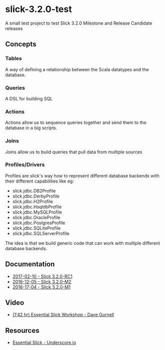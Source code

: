 # slick-3.2.0-test
A small test project to test Slick 3.2.0 Milestone and Release Candidate releases

## Concepts

### Tables
A way of defining a relationship between the Scala datatypes and the database.

### Queries
A DSL for building SQL

### Actions
Actions allow us to sequence queries together and send them to the database in a big scripts.

### Joins
Joins allow us to build queries that pull data from multiple sources

### Profiles/Drivers
Profiles are slick's way how to represent different database backends with their different
capabilities like eg:

- slick.jdbc.DB2Profile
- slick.jdbc.DerbyProfile
- slick.jdbc.H2Profile
- slick.jdbc.HsqldbProfile
- slick.jdbc.MySQLProfile
- slick.jdbc.OracleProfile
- slick.jdbc.PostgresProfile
- slick.jdbc.SQLiteProfile
- slick.jdbc.SQLServerProfile

The idea is that we build generic code that can work with multiple different database backends.

## Documentation
- [2017-02-10 - Slick 3.2.0-RC1](http://slick.lightbend.com/doc/3.2.0-RC1/)
- [2016-12-05 - Slick 3.2.0-M2](http://slick.lightbend.com/doc/3.2.0-M2/)
- [2016-17-04 - Slick 3.2.0-M1](http://slick.lightbend.com/doc/3.2.0-M1/)

## Video
- [(1'42 hr) Essential Slick Workshop - Dave Gurnell](https://vimeo.com/148074461)

## Resources
- [Essential Slick - Underscore.io](http://underscore.io/books/essential-slick/)